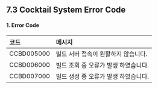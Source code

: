 ## 7.3 Cocktail System Error Code

#### 1. Error Code

| **코드** | **메시지** |
| :--- | :--- |
| CCBD005000 | 빌드 서버 접속이 원활하지 않습니다. |
| CCBD006000 | 빌드 조회 중 오류가 발생 하였습니다. |
| CCBD007000 | 빌드 생성 중 오류가 발생 하였습니다. |


